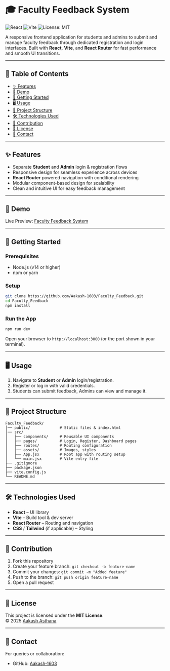 # 🎓 Faculty Feedback System

![React](https://img.shields.io/badge/React-20232A?style=for-the-badge&logo=react&logoColor=61DAFB)
![Vite](https://img.shields.io/badge/Vite-646CFF?style=for-the-badge&logo=vite&logoColor=white)
![License: MIT](https://img.shields.io/badge/License-MIT-blue.svg?style=for-the-badge)

A responsive frontend application for students and admins to submit and manage faculty feedback through dedicated registration and login interfaces. Built with **React**, **Vite**, and **React Router** for fast performance and smooth UI transitions.

---

## 📜 Table of Contents
- [✨ Features](#-features)  
- [🎥 Demo](#-demo)  
- [🚀 Getting Started](#-getting-started)  
- [🖥️ Usage](#-usage)  
- [📂 Project Structure](#-project-structure)  
- [🛠 Technologies Used](#-technologies-used)  
- [🤝 Contribution](#-contribution)  
- [📜 License](#-license)  
- [📧 Contact](#-contact)

---

## ✨ Features
- Separate **Student** and **Admin** login & registration flows  
- Responsive design for seamless experience across devices  
- **React Router** powered navigation with conditional rendering  
- Modular component-based design for scalability  
- Clean and intuitive UI for easy feedback management  

---

## 🎥 Demo
Live Preview: [Faculty Feedback System](https://faculty-feedback-three.vercel.app/login)

---

## 🚀 Getting Started

### Prerequisites  
- Node.js (v14 or higher)  
- npm or yarn

### Setup  
```bash
git clone https://github.com/Aakash-1603/Faculty_Feedback.git
cd Faculty_Feedback
npm install
```

### Run the App  
```bash
npm run dev
```
Open your browser to `http://localhost:3000` (or the port shown in your terminal).

---

## 🖥️ Usage
1. Navigate to **Student** or **Admin** login/registration.
2. Register or log in with valid credentials.
3. Students can submit feedback, Admins can view and manage it.

---

## 📂 Project Structure
```
Faculty_Feedback/
│── public/             # Static files & index.html
│── src/
│   ├── components/     # Reusable UI components
│   ├── pages/          # Login, Register, Dashboard pages
│   ├── routes/         # Routing configuration
│   ├── assets/         # Images, styles
│   ├── App.jsx         # Root app with routing setup
│   └── main.jsx        # Vite entry file
├── .gitignore
├── package.json
├── vite.config.js
└── README.md
```

---

## 🛠 Technologies Used
- **React** – UI library  
- **Vite** – Build tool & dev server  
- **React Router** – Routing and navigation  
- **CSS** / **Tailwind** (if applicable) – Styling  

---

## 🤝 Contribution
1. Fork this repository  
2. Create your feature branch: `git checkout -b feature-name`  
3. Commit your changes: `git commit -m "Added feature"`  
4. Push to the branch: `git push origin feature-name`  
5. Open a pull request  

---

## 📜 License
This project is licensed under the **MIT License**.  
© 2025 [Aakash Asthana](https://github.com/Aakash-1603)

---

## 📧 Contact
For queries or collaboration:  
- GitHub: [Aakash‑1603](https://github.com/Aakash-1603)
